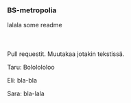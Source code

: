 ### BS-metropolia
lalala some readme
<br/>
<br/>
<br/>
<br/>
Pull requestit. Muutakaa jotakin tekstissä.



Taru: Bololololoo

Eli: bla-bla

Sara: bla-lala
